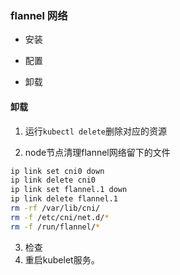 ### flannel 网络

- 安装

- 配置

- 卸载

#### 卸载

1. 运行`kubectl delete`删除对应的资源

2. node节点清理flannel网络留下的文件

```bash
ip link set cni0 down
ip link delete cni0
ip link set flannel.1 down
ip link delete flannel.1
rm -rf /var/lib/cni/
rm -f /etc/cni/net.d/*
rm -f /run/flannel/*
```

3. 检查
4. 重启kubelet服务。
